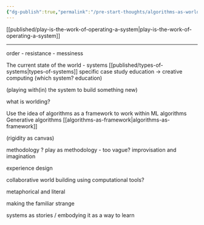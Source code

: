 ```yaml
---
{"dg-publish":true,"permalink":"/pre-start-thoughts/algorithms-as-world-ph-d-rough-ideas/","noteIcon":"","title":null,"visibility":"public","description":"---\norder - resistance - messiness\nThe current state of the world - systems published/types-of-systems\\ sp","updated":"2025-10-15T21:01:33.999Z","dgPassFrontmatter":true}
---
```



[[published/play-is-the-work-of-operating-a-system\|play-is-the-work-of-operating-a-system]]

---

order - resistance - messiness

The current state of the world - systems 
[[published/types-of-systems\|types-of-systems]]
specific case study education -> creative computing
(which system? education)

(playing with(in) the system to build something new)

what is worlding?

Use the idea of algorithms as a framework to work within 
ML algorithms 
Generative algorithms
[[algorithms-as-framework\|algorithms-as-framework]]

(rigidity as canvas)

methodology ?
play as methodology - too vague?
improvisation and imagination 

experience design

collaborative world building using computational tools?

metaphorical and literal

making the familiar strange

systems as stories / embodying it as a way to learn

